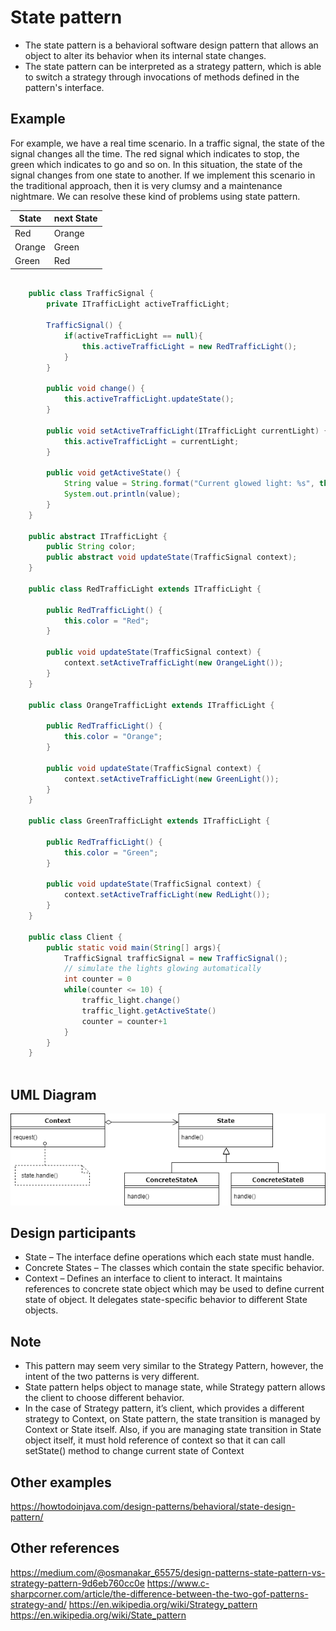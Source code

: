# State pattern

- The state pattern is a behavioral software design pattern that allows an object to alter its behavior when its internal state changes.
- The state pattern can be interpreted as a strategy pattern, which is able to switch a strategy through invocations of methods defined in the pattern's interface.

## Example

For example, we have a real time scenario. In a traffic signal, the state of the signal changes all the time. 
The red signal which indicates to stop, the green which indicates to go and so on. In this situation, the state of the signal changes from one state to another.
If we implement this scenario in the traditional approach, then it is very clumsy and a maintenance nightmare. We can resolve these kind of problems using state pattern.

| State     | next State|
| --------- | --------- |
| Red       | Orange    |
| Orange    | Green     |
| Green     | Red       |

``` java
    
    public class TrafficSignal {
        private ITrafficLight activeTrafficLight;

        TrafficSignal() {
            if(activeTrafficLight == null){
                this.activeTrafficLight = new RedTrafficLight();
            }
        }

        public void change() {
            this.activeTrafficLight.updateState();
        }

        public void setActiveTrafficLight(ITrafficLight currentLight) {
            this.activeTrafficLight = currentLight;
        }

        public void getActiveState() {
            String value = String.format("Current glowed light: %s", this.activeTrafficLight.color)
            System.out.println(value);
        }
    }

    public abstract ITrafficLight {
        public String color;
        public abstract void updateState(TrafficSignal context);
    }

    public class RedTrafficLight extends ITrafficLight {

        public RedTrafficLight() {
            this.color = "Red";
        }

        public void updateState(TrafficSignal context) {
            context.setActiveTrafficLight(new OrangeLight());
        }
    }

    public class OrangeTrafficLight extends ITrafficLight {

        public RedTrafficLight() {
            this.color = "Orange";
        }

        public void updateState(TrafficSignal context) {
            context.setActiveTrafficLight(new GreenLight());
        }
    }

    public class GreenTrafficLight extends ITrafficLight {

        public RedTrafficLight() {
            this.color = "Green";
        }

        public void updateState(TrafficSignal context) {
            context.setActiveTrafficLight(new RedLight());
        }
    }

    public class Client {
        public static void main(String[] args){
            TrafficSignal trafficSignal = new TrafficSignal();
            // simulate the lights glowing automatically
            int counter = 0
            while(counter <= 10) {
                traffic_light.change()
                traffic_light.getActiveState()
                counter = counter+1
            }
        }
    }
    
```

## UML Diagram

![State design pattern](../resources/State-design-pattern.png)

## Design participants

- State – The interface define operations which each state must handle.
- Concrete States – The classes which contain the state specific behavior.
- Context – Defines an interface to client to interact. It maintains references to concrete state object which may be used to define current state of object. It delegates state-specific behavior to different State objects.

## Note

- This pattern may seem very similar to the Strategy Pattern, however, the intent of the two patterns is very different.
- State pattern helps object to manage state, while Strategy pattern allows the client to choose different behavior.
- In the case of Strategy pattern, it’s client, which provides a different strategy to Context, on State pattern, the state transition is managed by Context or State itself. Also, if you are managing state transition in State object itself, it must hold reference of context so that it can call setState() method to change current state of Context

## Other examples

https://howtodoinjava.com/design-patterns/behavioral/state-design-pattern/

## Other references

https://medium.com/@osmanakar_65575/design-patterns-state-pattern-vs-strategy-pattern-9d6eb760cc0e
https://www.c-sharpcorner.com/article/the-difference-between-the-two-gof-patterns-strategy-and/
https://en.wikipedia.org/wiki/Strategy_pattern
https://en.wikipedia.org/wiki/State_pattern
